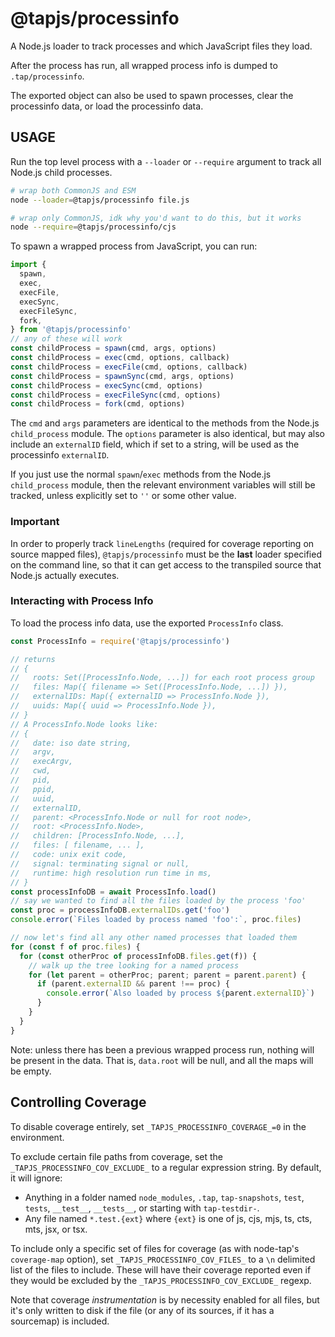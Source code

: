 # @tapjs/processinfo

A Node.js loader to track processes and which JavaScript files they load.

After the process has run, all wrapped process info is dumped to
`.tap/processinfo`.

The exported object can also be used to spawn processes, clear the
processinfo data, or load the processinfo data.

## USAGE

Run the top level process with a `--loader` or `--require` argument to
track all Node.js child processes.

```sh
# wrap both CommonJS and ESM
node --loader=@tapjs/processinfo file.js

# wrap only CommonJS, idk why you'd want to do this, but it works
node --require=@tapjs/processinfo/cjs
```

To spawn a wrapped process from JavaScript, you can run:

```js
import {
  spawn,
  exec,
  execFile,
  execSync,
  execFileSync,
  fork,
} from '@tapjs/processinfo'
// any of these will work
const childProcess = spawn(cmd, args, options)
const childProcess = exec(cmd, options, callback)
const childProcess = execFile(cmd, options, callback)
const childProcess = spawnSync(cmd, args, options)
const childProcess = execSync(cmd, options)
const childProcess = execFileSync(cmd, options)
const childProcess = fork(cmd, options)
```

The `cmd` and `args` parameters are identical to the methods from the
Node.js `child_process` module. The `options` parameter is also identical,
but may also include an `externalID` field, which if set to a string, will
be used as the processinfo `externalID`.

If you just use the normal `spawn`/`exec` methods from the Node.js
`child_process` module, then the relevant environment variables will still
be tracked, unless explicitly set to `''` or some other value.

### Important

In order to properly track `lineLengths` (required for coverage
reporting on source mapped files), `@tapjs/processinfo` must be
the **last** loader specified on the command line, so that it can
get access to the transpiled source that Node.js actually
executes.

### Interacting with Process Info

To load the process info data, use the exported `ProcessInfo` class.

```js
const ProcessInfo = require('@tapjs/processinfo')

// returns
// {
//   roots: Set([ProcessInfo.Node, ...]) for each root process group
//   files: Map({ filename => Set([ProcessInfo.Node, ...]) }),
//   externalIDs: Map({ externalID => ProcessInfo.Node }),
//   uuids: Map({ uuid => ProcessInfo.Node }),
// }
// A ProcessInfo.Node looks like:
// {
//   date: iso date string,
//   argv,
//   execArgv,
//   cwd,
//   pid,
//   ppid,
//   uuid,
//   externalID,
//   parent: <ProcessInfo.Node or null for root node>,
//   root: <ProcessInfo.Node>,
//   children: [ProcessInfo.Node, ...],
//   files: [ filename, ... ],
//   code: unix exit code,
//   signal: terminating signal or null,
//   runtime: high resolution run time in ms,
// }
const processInfoDB = await ProcessInfo.load()
// say we wanted to find all the files loaded by the process 'foo'
const proc = processInfoDB.externalIDs.get('foo')
console.error(`Files loaded by process named 'foo':`, proc.files)

// now let's find all any other named processes that loaded them
for (const f of proc.files) {
  for (const otherProc of processInfoDB.files.get(f)) {
    // walk up the tree looking for a named process
    for (let parent = otherProc; parent; parent = parent.parent) {
      if (parent.externalID && parent !== proc) {
        console.error(`Also loaded by process ${parent.externalID}`)
      }
    }
  }
}
```

Note: unless there has been a previous wrapped process run, nothing will be
present in the data. That is, `data.root` will be null, and all the maps
will be empty.

## Controlling Coverage

To disable coverage entirely, set
`_TAPJS_PROCESSINFO_COVERAGE_=0` in the environment.

To exclude certain file paths from coverage, set the
`_TAPJS_PROCESSINFO_COV_EXCLUDE_` to a regular expression string.
By default, it will ignore:

- Anything in a folder named `node_modules`, `.tap`,
  `tap-snapshots`, `test`, `tests`, `__test__`, `__tests__`, or
  starting with `tap-testdir-`.
- Any file named `*.test.{ext}` where `{ext}` is one of js, cjs,
  mjs, ts, cts, mts, jsx, or tsx.

To include only a specific set of files for coverage (as with
node-tap's `coverage-map` option), set
`_TAPJS_PROCESSINFO_COV_FILES_` to a `\n` delimited list of the
files to include. These will have their coverage reported even if
they would be excluded by the `_TAPJS_PROCESSINFO_COV_EXCLUDE_`
regexp.

Note that coverage _instrumentation_ is by necessity enabled for
all files, but it's only written to disk if the file (or any of
its sources, if it has a sourcemap) is included.
